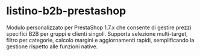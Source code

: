 # listino-b2b-prestashop
Modulo personalizzato per PrestaShop 1.7.x che consente di gestire prezzi specifici B2B per gruppi e clienti singoli. Supporta selezione multi-target, filtro per categorie, calcolo margini e aggiornamenti rapidi, semplificando la gestione rispetto alle funzioni native.
